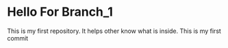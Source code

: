 # Hello For Branch_1
This is my first repository. It helps other know what is inside.
This is my first commit
